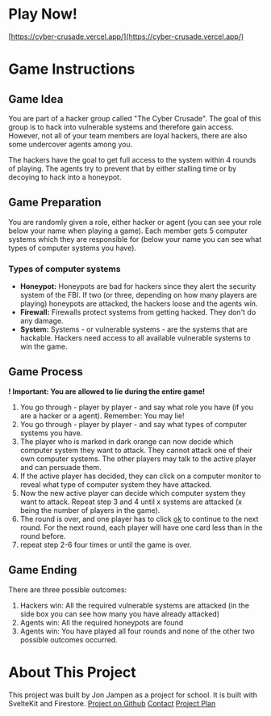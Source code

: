 # Play Now!
[https://cyber-crusade.vercel.app/](https://cyber-crusade.vercel.app/)

# Game Instructions
## Game Idea
You are part of a hacker group called "The Cyber Crusade". The goal of this group is to hack into vulnerable systems and therefore gain access. However, not all of your team members are loyal hackers, there are also some undercover agents among you.

The hackers have the goal to get full access to the system within 4 rounds of playing.
The agents try to prevent that by either stalling time or by decoying to hack into a honeypot.

## Game Preparation
You are randomly given a role, either hacker or agent (you can see your role below your name when playing a game). Each member gets 5 computer systems which they are responsible for (below your name you can see what types of computer systems you have).

### Types of computer systems
- **Honeypot:** Honeypots are bad for hackers since they alert the security system of the FBI. If two (or three, depending on how many players are playing) honeypots are attacked, the hackers loose and the agents win.
- **Firewall:** Firewalls protect systems from getting hacked. They don't do any damage.
- **System:** Systems - or vulnerable systems - are the systems that are hackable. Hackers need access to all available vulnerable systems to win the game.

## Game Process
**! Important: You are allowed to lie during the entire game!**
1. You go through - player by player - and say what role you have (if you are a hacker or a agent). Remember: You may lie!
2. You go through - player by player - and say what types of computer systems you have.
3. The player who is marked in dark orange can now decide which computer system they want to attack. They cannot attack one of their own computer systems. The other players may talk to the active player and can persuade them.
4. If the active player has decided, they can click on a computer monitor to reveal what type of computer system they have attacked.
5. Now the new active player can decide which computer system they want to attack. Repeat step 3 and 4 until x systems are attacked (x being the number of players in the game).
6. The round is over, and one player has to click <ins>ok</ins> to continue to the next round. For the next round, each player will have one card less than in the round before.
7. repeat step 2-6 four times or until the game is over.

## Game Ending
There are three possible outcomes:

1. Hackers win: All the required vulnerable systems are attacked (in the side box you can see how many you have already attacked)
2. Agents win: All the required honeypots are found
3. Agents win: You have played all four rounds and none of the other two possible outcomes occurred.

# About This Project
This project was built by Jon Jampen as a project for school. It is built with SvelteKit and Firestore.
[Project on Github](https://github.com/jonjampen/cyber-crusade/)
[Contact](mailto:jon.jampen@cryptography.ch)
[Project Plan](/TODO.md)